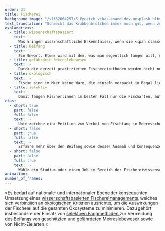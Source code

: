 ```yaml
---
order: 31
title: Fischerei
background_image: "/v1662664257/5_Bycatch_vikas-anand-dev-unsplash_hlbvoz_wcarna.jpg"
text_translation: "Schmeckt das Krabbenbrötchen immer noch gut, wenn zusätzlich Schweinswale, Seevögel und Korallen darauf serviert werden?"
explanations:
  - title: wissenschaftsbasiert
    text: |-
      Was bringen wissenschaftliche Erkenntnisse, wenn sie <span class="expander"><span class="trigger">nicht ernst</span><span class="info">richtig, sehr wenig, auf jeden Fall nicht das, wozu sie gewonnen wurden</span></span> genommen werden? Die <span class="sidenote"><cite class="icon-link_external"><a href="https://www.duh.de/fileadmin/user_upload/download/Projektinformation/Naturschutz/Fischereipolitik/6.Kapitel_GFP_Fischereipolitik_Kurzfassung_DE_16_12_19.pdf" target="_blank" rel="noopener">Kurzfassung der 5 Jahresbilanz 2014 - 2019 der GFP</a></cite><span>Gemeinsame Fischereipolitik (GFP)</span></span> der EU legt unter anderem fest, wie viel, wo und wie gefischt werden darf. Außerdem sollen die verschwenderische Rückwurfpraxis beendet und Umweltschäden, die durch die Fischerei entstehen, minimiert werden. Alles unter dem Motto einer “wettbewerbsfähigen Fischereiwirtschaft". Solange allerdings dabei nicht verstanden wird, dass genau das nur möglich ist, wenn die wissenschaftlichen Empfehlungen umgesetzt werden, fangen sich die Fischer ihre eigene Zukunft weg.
  - title: Beifang
    text: |-
      Ein Unwort. Etwas wird mit dem, was man eigentlich fangen will, mitgefangen. Harmloser Kollateralschaden. Nope: Hohn. Es wird einfach über Bord gekippt, was nicht verkauft werden darf, weil zu klein oder die falsche Art, eine, die gar nicht befischt werden darf oder deren Quote ausgeschöpft ist. Lebewesen, mit denen wir uns diesen Planeten teilen, werden durch eine Geste zu Abfall. Zum störenden Rest, der entsorgt wird. Entsorgt - der Sorge entledigt, was sie waren, was sie sein könnten für ein gesundes Ökosystem, für ein Gleichgewicht in den Meeren. Der Mensch sortiert aus, bestimmt was zählt und was nicht. Wie lange noch?
  - title: gefährdete Meereslebewesen
    text: |-
      Durch die derzeit praktizierten Fischereimethoden werden nicht nur viel zu viele Fische gefangen, es verenden so nebenbei auch unvorstellbar viele andere Meereslebewesen: <span class="sidenote"><cite class="icon-link_external"><a href="https://www.wwf.de/themen-projekte/meere-kuesten/fischerei/ungewollter-beifang" target="_blank" rel="noopener">Ungewollter Beifang / WWF</a></cite><span>Wale</span></span>, Delfine, Tümmler, Haie, Seevögel, Meeresschildkröten … In unseren Augen ist der kommerzielle Walfang unserer Großvätergeneration eine völlig absurde Schlachterei gewesen, die wir nicht verstehen. Aber durch den heutigen Beifang sterben mehr <span class="sidenote"><cite class="icon-link_external"><a href="https://www.wwf.de/themen-projekte/meere-kuesten/fischerei/ungewollter-beifang" target="_blank" rel="noopener">Ungewollter Beifang / WWF</a></cite><span>Wale</span></span> pro Jahr als zur Blütezeit dieses Walfangs.
  - title: ökologisch
    text: |-
      Fische sind im Meer keine Ware, die einzeln verpackt im Regal liegt. Sie sind Teil eines Ökosystems. Im traditionellen Fischereimanagement wird nur ein Fisch<span class="expander"><span class="trigger">”bestand”</span><span class="info">Auge aufs Wording! “Fischbestand” sagt alles: es gibt Bestände von Schuhsohlen im Lager, aber keine Bestände von Lebewesen, daher sagen wir Population.</span></span> unabhängig von anderen Organismen betrachtet. Bleiben jedoch zu wenige Individuen einer bestimmten Art übrig, hat das auch negative Auswirkungen auf die Lebewesen, die sich von dieser Art <span class="expander"><span class="trigger">ernähren.</span><span class="info">zum Beispiel größere Räuber und Seevögel</span></span> Veränderungen im Ökosystem wirken sich wiederum auf die befischte Art aus. Daher sollen diese Faktoren in einem <span class="sidenote"><cite class="icon-link_external"><a href="https://www.thuenen.de/media/institute/sf/Aktuelles/TI-Kolumne/K24_Q3_Der_OEkosystemansatz_im_Fischereimanagement.pdf" target="_blank" rel="noopener">Unterschied zwischen "Ökosystemansatz im Fischereimanagement" und "ökosystembasiertes Management"</a></cite><span>ökosystembasierten Fischereimanagement</span></span> mit berücksichtigt werden.
  - title: selektiv
    text: |-
      Damit fangen Fischer:innen im besten Fall nur die Fischarten, auf die sie es abgesehen haben. Die meisten bisher praktizierten Fangmethoden sind alles <span class="sidenote"><cite class="icon-link_external"><a href="https://www.greenpeace.de/biodiversitaet/meere/fischerei/fangmethoden" target="_blank" rel="noopener">eine gute Übersicht über Fangmethoden / greenpeace</a></cite><span>andere als selektiv</span></span>. D.h. unvorstellbare Mengen an Meereslebewesen werden gejagt, verletzt oder getötet - die niemals auf irgendjemandes Teller landen. Um das zu vermeiden, könnte man abgesehen von speziellen Fanggeräten z.B. die Maschengröße der Netzte anpassen, spezielle <span class="expander"><span class="trigger">Haken</span><span class="info">runde, die in der Langleinenfischerei die Meeresschildkröten schützen</span></span> anbringen und <span class="sidenote"><cite class="icon-link_external"><a href="https://www.ingenieur.de/technik/fachbereiche/rekorde/nachhaltig-fischen-neues-schleppnetz-schlupfloecher-fluchtfenster/" target="_blank" rel="noopener">Schlupflöcher und Fluchtfenster für große Dorsche / Thünen-Institut</a></cite><span>Fluchtfenster</span></span> einbauen.
ctas:
  - short: true
    part: false
    full: false
    text: |-
      Unterzeichne eine Petition zum Verbot von Fischfang in Meeresschutzgebieten, zum Beispiel diese (hier)[https://www.prowildlife.de/themen/meeresschutz/ueberfischung/].
  - short: false
    part: true
    full: false
    text: |-
      Erfahre mehr über den Beifang sowie dessen Ausmaß und Konsequenzen für uns alle, zum Beispiel (hier)[https://www.fishforward.eu/de/project/by-catch/].
  - short: false
    part: false
    full: true
    text: |-
      Wähle ein Studium oder einen Job im Bereich der Fischereiwissenschaften oder bei einem Bundesamt in einem entsprechenden Zuständigkeitsbereich, um Einfluss nehmen zu können.
animation:
number_of_frames:
---
```


»Es bedarf auf nationaler und internationaler Ebene der konsequenten Umsetzung eines [wissenschaftsbasierten Fischereimanagements](# "wissenschaftsbasiert"), welches sich verbindlich an [ökologischen ](# "ökologisch")Kriterien ausrichtet, um die Auswirkungen der Fischerei auf die gesamten Ökosysteme zu minimieren. Dazu gehört insbesondere der Einsatz von [selektiven Fangmethoden ](# "selektiv")zur Vermeidung des Beifangs von geschützten und gefährdeten Meereslebewesen sowie von Nicht-Zielarten.«
